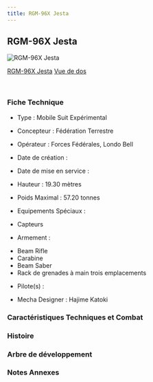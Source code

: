 ```yaml
---
title: RGM-96X Jesta
---
```


RGM-96X Jesta
-------------



![RGM-96X Jesta](/images/stories/saga/unicorn/mechas/rgm-96x-jesta.png)

[RGM-96X Jesta](javascript:change_image_m('images/stories/saga/unicorn/mechas/rgm-96x-jesta.png');)
[Vue de dos](javascript:change_image_m('images/stories/saga/unicorn/mechas/rgm-96x-jesta-dos.png');)

 

### Fiche Technique


- Type : Mobile Suit Expérimental
  
- Concepteur : Fédération Terrestre
  
- Opérateur : Forces Fédérales, Londo Bell
  
- Date de création : 
  
- Date de mise en service : 
  
- Hauteur : 19.30 mètres
  
- Poids Maximal : 57.20 tonnes
  
- Equipements Spéciaux :


* Capteurs


- Armement :


* Beam Rifle
* Carabine
* Beam Saber
* Rack de grenades à main trois emplacements


- Pilote(s) : 





- Mecha Designer : Hajime Katoki


### Caractéristiques Techniques et Combat


### Histoire


### Arbre de développement


### Notes Annexes


